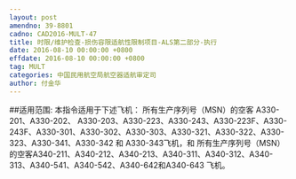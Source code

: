 ```yaml
---
layout: post
amendno: 39-8801
cadno: CAD2016-MULT-47
title: 时限/维护检查-损伤容限适航性限制项目-ALS第二部分-执行
date: 2016-08-10 00:00:00 +0800
effdate: 2016-08-10 00:00:00 +0800
tag: MULT
categories: 中国民用航空局航空器适航审定司
author: 付金华
---
```


##适用范围:
本指令适用于下述飞机：
所有生产序列号（MSN）的空客 A330-201、A330-202、 A330-203、A330-223、A330-243、A330-223F、A330-243F、A330-301、A330-302、A330-303、A330-321、A330-322、A330-323、A330-341、A330-342 和 A330-343飞机，和
所有生产序列号（MSN）的空客A340-211、A340-212、A340-213、A340-311、A340-312、A340-313、A340-541、A340-542、A340-642和A340-643 飞机。


